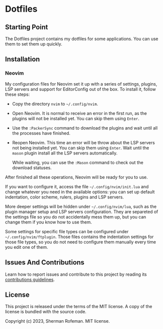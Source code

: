 # Dotfiles

## Starting Point

The Dotfiles project contains my dotfiles for some applications. You can use
them to set them up quickly.

## Installation

### Neovim

My configuration files for Neovim set it up with a series of settings, plugins,
LSP servers and support for EditorConfig out of the box. To install it, follow
these steps:

* Copy the directory `nvim` to `~/.config/nvim`.
* Open Neovim. It is normal to receive an error in the first run, as the plugins
  will not be installed yet. You can skip them using `Enter`.
* Use the `:PackerSync` command to download the plugins and wait until all the
  processes have finished.
* Reopen Neovim. This time an error will be throw about the LSP servers not
  being installed yet. You can skip them using `Enter`. Wait until the `mason`
  plugin install all the LSP servers automatically.

  While waiting, you can use the `:Mason` command to check out the download
  statuses.

After finished all these operations, Neovim will be ready for you to use.

If you want to configure it, access the file `~/.config/nvim/init.lua` and
change whatever you need in the available options: you can set up default
indentation, color scheme, rulers, plugins and LSP servers.

More deeper settings will be hidden under `~/.config/nvim/lua`, such as the
plugin manager setup and LSP servers configuration. They are separeted of the
settings file so you do not accidentally mess them up, but you can change them
if you know how to use them.

Some settings for specific file types can be configured under
`~/.config/nvim/ftplugin`. Those files contains the indentation settings for
those file types, so you do not need to configure them manually every time you
edit one of them.

## Issues And Contributions

Learn how to report issues and contribute to this project by reading its
[contributions guidelines](https://skippyr.github.io/materials/pages/contributions_guidelines.html).

## License

This project is released under the terms of the MIT license. A copy of the
license is bundled with the source code.

Copyright (c) 2023, Sherman Rofeman. MIT license.

